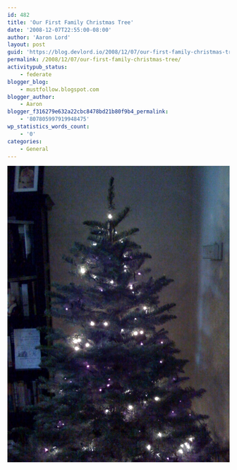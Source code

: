 ```yaml
---
id: 482
title: 'Our First Family Christmas Tree'
date: '2008-12-07T22:55:00-08:00'
author: 'Aaron Lord'
layout: post
guid: 'https://blog.devlord.io/2008/12/07/our-first-family-christmas-tree/'
permalink: /2008/12/07/our-first-family-christmas-tree/
activitypub_status:
    - federate
blogger_blog:
    - mustfollow.blogspot.com
blogger_author:
    - Aaron
blogger_f316279e632a22cbc8478bd21b80f9b4_permalink:
    - '807805997919948475'
wp_statistics_words_count:
    - '0'
categories:
    - General
---
```


<p class="mobile-photo"><a href="/assets/img/2011/10/photo-764151.jpg"><img src="/assets/img/2011/10/photo-764151.jpg?w=225" border="0" alt="" /></a></p>